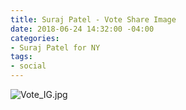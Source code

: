 ```yaml
---
title: Suraj Patel - Vote Share Image
date: 2018-06-24 14:32:00 -04:00
categories:
- Suraj Patel for NY
tags:
- social
---
```


![Vote_IG.jpg](/uploads/Vote_IG.jpg)